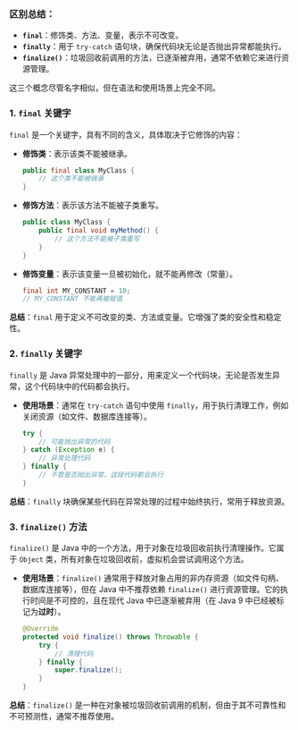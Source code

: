 ### 区别总结：
- **`final`**：修饰类、方法、变量，表示不可改变。
- **`finally`**：用于 `try-catch` 语句块，确保代码块无论是否抛出异常都能执行。
- **`finalize()`**：垃圾回收前调用的方法，已逐渐被弃用，通常不依赖它来进行资源管理。

这三个概念尽管名字相似，但在语法和使用场景上完全不同。

### 1. **`final` 关键字**
   `final` 是一个关键字，具有不同的含义，具体取决于它修饰的内容：

   - **修饰类**：表示该类不能被继承。
     ```java
     public final class MyClass {
         // 这个类不能被继承
     }
     ```

   - **修饰方法**：表示该方法不能被子类重写。
     ```java
     public class MyClass {
         public final void myMethod() {
             // 这个方法不能被子类重写
         }
     }
     ```

   - **修饰变量**：表示该变量一旦被初始化，就不能再修改（常量）。
     ```java
     final int MY_CONSTANT = 10;
     // MY_CONSTANT 不能再被赋值
     ```

   **总结**：`final` 用于定义不可改变的类、方法或变量。它增强了类的安全性和稳定性。

### 2. **`finally` 关键字**
   `finally` 是 Java 异常处理中的一部分，用来定义一个代码块，无论是否发生异常，这个代码块中的代码都会执行。

   - **使用场景**：通常在 `try-catch` 语句中使用 `finally`，用于执行清理工作，例如关闭资源（如文件、数据库连接等）。

     ```java
     try {
         // 可能抛出异常的代码
     } catch (Exception e) {
         // 异常处理代码
     } finally {
         // 不管是否抛出异常，这段代码都会执行
     }
     ```

   **总结**：`finally` 块确保某些代码在异常处理的过程中始终执行，常用于释放资源。

### 3. **`finalize()` 方法**
   `finalize()` 是 Java 中的一个方法，用于对象在垃圾回收前执行清理操作。它属于 `Object` 类，所有对象在垃圾回收前，虚拟机会尝试调用这个方法。

   - **使用场景**：`finalize()` 通常用于释放对象占用的非内存资源（如文件句柄、数据库连接等），但在 Java 中不推荐依赖 `finalize()` 进行资源管理。它的执行时间是不可控的，且在现代 Java 中已逐渐被弃用（在 Java 9 中已经被标记为**过时**）。

     ```java
     @Override
     protected void finalize() throws Throwable {
         try {
             // 清理代码
         } finally {
             super.finalize();
         }
     }
     ```

   **总结**：`finalize()` 是一种在对象被垃圾回收前调用的机制，但由于其不可靠性和不可预测性，通常不推荐使用。